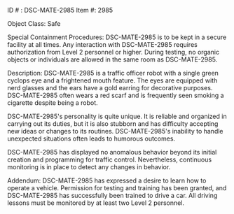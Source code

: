 ID # : DSC-MATE-2985
Item #: 2985

Object Class: Safe

Special Containment Procedures: 
DSC-MATE-2985 is to be kept in a secure facility at all times. Any interaction with DSC-MATE-2985 requires authorization from Level 2 personnel or higher. During testing, no organic objects or individuals are allowed in the same room as DSC-MATE-2985.

Description:
DSC-MATE-2985 is a traffic officer robot with a single green cyclops eye and a frightened mouth feature. The eyes are equipped with nerd glasses and the ears have a gold earring for decorative purposes. DSC-MATE-2985 often wears a red scarf and is frequently seen smoking a cigarette despite being a robot.

DSC-MATE-2985's personality is quite unique. It is reliable and organized in carrying out its duties, but it is also stubborn and has difficulty accepting new ideas or changes to its routines. DSC-MATE-2985's inability to handle unexpected situations often leads to humorous outcomes.

DSC-MATE-2985 has displayed no anomalous behavior beyond its initial creation and programming for traffic control. Nevertheless, continuous monitoring is in place to detect any changes in behavior.

Addendum: 
DSC-MATE-2985 has expressed a desire to learn how to operate a vehicle. Permission for testing and training has been granted, and DSC-MATE-2985 has successfully been trained to drive a car. All driving lessons must be monitored by at least two Level 2 personnel.